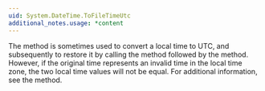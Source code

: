 ```yaml
---
uid: System.DateTime.ToFileTimeUtc
additional_notes.usage: *content
---
```


<p>The <xref href="System.DateTime.ToFileTimeUtc"></xref> method is sometimes used to convert a local time to UTC, and subsequently to restore it by calling the <xref href="System.DateTime.FromFileTimeUtc(System.Int64)"></xref> method followed by the <xref href="System.DateTime.ToLocalTime"></xref> method. However, if the original time represents an invalid time in the local time zone, the two local time values will not be equal. For additional information, see the <xref href="System.DateTime.ToLocalTime"></xref> method.</p>


